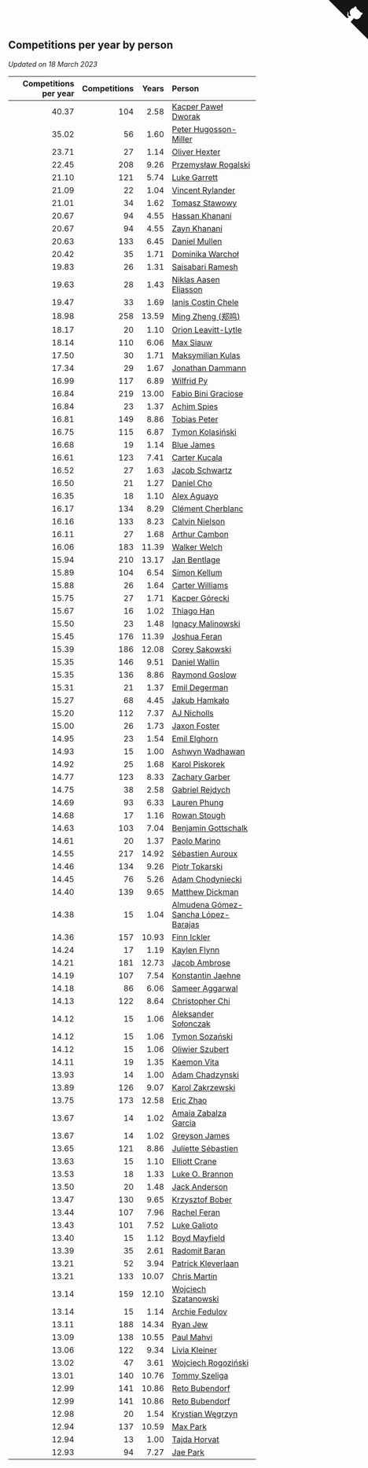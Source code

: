 ## Competitions per year by person

*Updated on 18 March 2023*

| Competitions per year | Competitions | Years | Person |
| ---: | ---: | ---: | :--- |
| 40.37 | 104 | 2.58 | [Kacper Paweł Dworak](https://www.worldcubeassociation.org/persons/2020DWOR01) |
| 35.02 | 56 | 1.60 | [Peter Hugosson-Miller](https://www.worldcubeassociation.org/persons/2021HUGO01) |
| 23.71 | 27 | 1.14 | [Oliver Hexter](https://www.worldcubeassociation.org/persons/2022HEXT01) |
| 22.45 | 208 | 9.26 | [Przemysław Rogalski](https://www.worldcubeassociation.org/persons/2013ROGA02) |
| 21.10 | 121 | 5.74 | [Luke Garrett](https://www.worldcubeassociation.org/persons/2017GARR05) |
| 21.09 | 22 | 1.04 | [Vincent Rylander](https://www.worldcubeassociation.org/persons/2022RYLA01) |
| 21.01 | 34 | 1.62 | [Tomasz Stawowy](https://www.worldcubeassociation.org/persons/2021STAW01) |
| 20.67 | 94 | 4.55 | [Hassan Khanani](https://www.worldcubeassociation.org/persons/2018KHAN26) |
| 20.67 | 94 | 4.55 | [Zayn Khanani](https://www.worldcubeassociation.org/persons/2018KHAN28) |
| 20.63 | 133 | 6.45 | [Daniel Mullen](https://www.worldcubeassociation.org/persons/2016MULL04) |
| 20.42 | 35 | 1.71 | [Dominika Warchoł](https://www.worldcubeassociation.org/persons/2021WARC01) |
| 19.83 | 26 | 1.31 | [Saisabari Ramesh](https://www.worldcubeassociation.org/persons/2021RAME01) |
| 19.63 | 28 | 1.43 | [Niklas Aasen Eliasson](https://www.worldcubeassociation.org/persons/2021ELIA01) |
| 19.47 | 33 | 1.69 | [Ianis Costin Chele](https://www.worldcubeassociation.org/persons/2021CHEL01) |
| 18.98 | 258 | 13.59 | [Ming Zheng (郑鸣)](https://www.worldcubeassociation.org/persons/2009ZHEN11) |
| 18.17 | 20 | 1.10 | [Orion Leavitt-Lytle](https://www.worldcubeassociation.org/persons/2022LEAV01) |
| 18.14 | 110 | 6.06 | [Max Siauw](https://www.worldcubeassociation.org/persons/2017SIAU02) |
| 17.50 | 30 | 1.71 | [Maksymilian Kulas](https://www.worldcubeassociation.org/persons/2021KULA02) |
| 17.34 | 29 | 1.67 | [Jonathan Dammann](https://www.worldcubeassociation.org/persons/2021DAMM01) |
| 16.99 | 117 | 6.89 | [Wilfrid Py](https://www.worldcubeassociation.org/persons/2016PYWI01) |
| 16.84 | 219 | 13.00 | [Fabio Bini Graciose](https://www.worldcubeassociation.org/persons/2010GRAC02) |
| 16.84 | 23 | 1.37 | [Achim Spies](https://www.worldcubeassociation.org/persons/2021SPIE01) |
| 16.81 | 149 | 8.86 | [Tobias Peter](https://www.worldcubeassociation.org/persons/2014PETE03) |
| 16.75 | 115 | 6.87 | [Tymon Kolasiński](https://www.worldcubeassociation.org/persons/2016KOLA02) |
| 16.68 | 19 | 1.14 | [Blue James](https://www.worldcubeassociation.org/persons/2022JAME01) |
| 16.61 | 123 | 7.41 | [Carter Kucala](https://www.worldcubeassociation.org/persons/2015KUCA01) |
| 16.52 | 27 | 1.63 | [Jacob Schwartz](https://www.worldcubeassociation.org/persons/2021SCHW01) |
| 16.50 | 21 | 1.27 | [Daniel Cho](https://www.worldcubeassociation.org/persons/2021CHOD01) |
| 16.35 | 18 | 1.10 | [Alex Aguayo](https://www.worldcubeassociation.org/persons/2022AGUA01) |
| 16.17 | 134 | 8.29 | [Clément Cherblanc](https://www.worldcubeassociation.org/persons/2014CHER05) |
| 16.16 | 133 | 8.23 | [Calvin Nielson](https://www.worldcubeassociation.org/persons/2014NIEL03) |
| 16.11 | 27 | 1.68 | [Arthur Cambon](https://www.worldcubeassociation.org/persons/2021CAMB01) |
| 16.06 | 183 | 11.39 | [Walker Welch](https://www.worldcubeassociation.org/persons/2011WELC01) |
| 15.94 | 210 | 13.17 | [Jan Bentlage](https://www.worldcubeassociation.org/persons/2010BENT01) |
| 15.89 | 104 | 6.54 | [Simon Kellum](https://www.worldcubeassociation.org/persons/2016KELL12) |
| 15.88 | 26 | 1.64 | [Carter Williams](https://www.worldcubeassociation.org/persons/2021WILL06) |
| 15.75 | 27 | 1.71 | [Kacper Górecki](https://www.worldcubeassociation.org/persons/2021GORE01) |
| 15.67 | 16 | 1.02 | [Thiago Han](https://www.worldcubeassociation.org/persons/2022HANT01) |
| 15.50 | 23 | 1.48 | [Ignacy Malinowski](https://www.worldcubeassociation.org/persons/2021MALI02) |
| 15.45 | 176 | 11.39 | [Joshua Feran](https://www.worldcubeassociation.org/persons/2011FERA01) |
| 15.39 | 186 | 12.08 | [Corey Sakowski](https://www.worldcubeassociation.org/persons/2011SAKO01) |
| 15.35 | 146 | 9.51 | [Daniel Wallin](https://www.worldcubeassociation.org/persons/2013WALL03) |
| 15.35 | 136 | 8.86 | [Raymond Goslow](https://www.worldcubeassociation.org/persons/2014GOSL01) |
| 15.31 | 21 | 1.37 | [Emil Degerman](https://www.worldcubeassociation.org/persons/2021DEGE01) |
| 15.27 | 68 | 4.45 | [Jakub Hamkało](https://www.worldcubeassociation.org/persons/2018HAMK01) |
| 15.20 | 112 | 7.37 | [AJ Nicholls](https://www.worldcubeassociation.org/persons/2015NICH04) |
| 15.00 | 26 | 1.73 | [Jaxon Foster](https://www.worldcubeassociation.org/persons/2021FOST01) |
| 14.95 | 23 | 1.54 | [Emil Elghorn](https://www.worldcubeassociation.org/persons/2021ELGH01) |
| 14.93 | 15 | 1.00 | [Ashwyn Wadhawan](https://www.worldcubeassociation.org/persons/2022WADH02) |
| 14.92 | 25 | 1.68 | [Karol Piskorek](https://www.worldcubeassociation.org/persons/2021PISK01) |
| 14.77 | 123 | 8.33 | [Zachary Garber](https://www.worldcubeassociation.org/persons/2014GARB01) |
| 14.75 | 38 | 2.58 | [Gabriel Rejdych](https://www.worldcubeassociation.org/persons/2020REJD01) |
| 14.69 | 93 | 6.33 | [Lauren Phung](https://www.worldcubeassociation.org/persons/2016PHUN02) |
| 14.68 | 17 | 1.16 | [Rowan Stough](https://www.worldcubeassociation.org/persons/2022STOU01) |
| 14.63 | 103 | 7.04 | [Benjamin Gottschalk](https://www.worldcubeassociation.org/persons/2016GOTT01) |
| 14.61 | 20 | 1.37 | [Paolo Marino](https://www.worldcubeassociation.org/persons/2021MARI04) |
| 14.55 | 217 | 14.92 | [Sébastien Auroux](https://www.worldcubeassociation.org/persons/2008AURO01) |
| 14.46 | 134 | 9.26 | [Piotr Tokarski](https://www.worldcubeassociation.org/persons/2013TOKA01) |
| 14.45 | 76 | 5.26 | [Adam Chodyniecki](https://www.worldcubeassociation.org/persons/2017CHOD02) |
| 14.40 | 139 | 9.65 | [Matthew Dickman](https://www.worldcubeassociation.org/persons/2013DICK01) |
| 14.38 | 15 | 1.04 | [Almudena Gómez-Sancha López-Barajas](https://www.worldcubeassociation.org/persons/2022GOME03) |
| 14.36 | 157 | 10.93 | [Finn Ickler](https://www.worldcubeassociation.org/persons/2012ICKL01) |
| 14.24 | 17 | 1.19 | [Kaylen Flynn](https://www.worldcubeassociation.org/persons/2022FLYN01) |
| 14.21 | 181 | 12.73 | [Jacob Ambrose](https://www.worldcubeassociation.org/persons/2010AMBR01) |
| 14.19 | 107 | 7.54 | [Konstantin Jaehne](https://www.worldcubeassociation.org/persons/2015JAEH01) |
| 14.18 | 86 | 6.06 | [Sameer Aggarwal](https://www.worldcubeassociation.org/persons/2017AGGA01) |
| 14.13 | 122 | 8.64 | [Christopher Chi](https://www.worldcubeassociation.org/persons/2014CHIC01) |
| 14.12 | 15 | 1.06 | [Aleksander Sołonczak](https://www.worldcubeassociation.org/persons/2022SOLO01) |
| 14.12 | 15 | 1.06 | [Tymon Sozański](https://www.worldcubeassociation.org/persons/2022SOZA01) |
| 14.12 | 15 | 1.06 | [Oliwier Szubert](https://www.worldcubeassociation.org/persons/2022SZUB01) |
| 14.11 | 19 | 1.35 | [Kaemon Vita](https://www.worldcubeassociation.org/persons/2021VITA01) |
| 13.93 | 14 | 1.00 | [Adam Chadzynski](https://www.worldcubeassociation.org/persons/2022CHAD02) |
| 13.89 | 126 | 9.07 | [Karol Zakrzewski](https://www.worldcubeassociation.org/persons/2014ZAKR01) |
| 13.75 | 173 | 12.58 | [Eric Zhao](https://www.worldcubeassociation.org/persons/2010ZHAO19) |
| 13.67 | 14 | 1.02 | [Amaia Zabalza Garcia](https://www.worldcubeassociation.org/persons/2022GARC03) |
| 13.67 | 14 | 1.02 | [Greyson James](https://www.worldcubeassociation.org/persons/2022JAME02) |
| 13.65 | 121 | 8.86 | [Juliette Sébastien](https://www.worldcubeassociation.org/persons/2014SEBA01) |
| 13.63 | 15 | 1.10 | [Elliott Crane](https://www.worldcubeassociation.org/persons/2022CRAN01) |
| 13.53 | 18 | 1.33 | [Luke O. Brannon](https://www.worldcubeassociation.org/persons/2021BRAN02) |
| 13.50 | 20 | 1.48 | [Jack Anderson](https://www.worldcubeassociation.org/persons/2021ANDE05) |
| 13.47 | 130 | 9.65 | [Krzysztof Bober](https://www.worldcubeassociation.org/persons/2013BOBE01) |
| 13.44 | 107 | 7.96 | [Rachel Feran](https://www.worldcubeassociation.org/persons/2015FERA01) |
| 13.43 | 101 | 7.52 | [Luke Galioto](https://www.worldcubeassociation.org/persons/2015GALI02) |
| 13.40 | 15 | 1.12 | [Boyd Mayfield](https://www.worldcubeassociation.org/persons/2022MAYF01) |
| 13.39 | 35 | 2.61 | [Radomił Baran](https://www.worldcubeassociation.org/persons/2020BARA02) |
| 13.21 | 52 | 3.94 | [Patrick Kleverlaan](https://www.worldcubeassociation.org/persons/2019KLEV01) |
| 13.21 | 133 | 10.07 | [Chris Martin](https://www.worldcubeassociation.org/persons/2013MART03) |
| 13.14 | 159 | 12.10 | [Wojciech Szatanowski](https://www.worldcubeassociation.org/persons/2011SZAT01) |
| 13.14 | 15 | 1.14 | [Archie Fedulov](https://www.worldcubeassociation.org/persons/2022FEDU01) |
| 13.11 | 188 | 14.34 | [Ryan Jew](https://www.worldcubeassociation.org/persons/2008JEWR01) |
| 13.09 | 138 | 10.55 | [Paul Mahvi](https://www.worldcubeassociation.org/persons/2012MAHV01) |
| 13.06 | 122 | 9.34 | [Livia Kleiner](https://www.worldcubeassociation.org/persons/2013KLEI03) |
| 13.02 | 47 | 3.61 | [Wojciech Rogoziński](https://www.worldcubeassociation.org/persons/2019ROGO04) |
| 13.01 | 140 | 10.76 | [Tommy Szeliga](https://www.worldcubeassociation.org/persons/2012SZEL01) |
| 12.99 | 141 | 10.86 | [Reto Bubendorf](https://www.worldcubeassociation.org/persons/2012BUBE01) |
| 12.99 | 141 | 10.86 | [Reto Bubendorf](https://www.worldcubeassociation.org/persons/2012BUBE01) |
| 12.98 | 20 | 1.54 | [Krystian Węgrzyn](https://www.worldcubeassociation.org/persons/2021WEGR01) |
| 12.94 | 137 | 10.59 | [Max Park](https://www.worldcubeassociation.org/persons/2012PARK03) |
| 12.94 | 13 | 1.00 | [Tajda Horvat](https://www.worldcubeassociation.org/persons/2022HORV01) |
| 12.93 | 94 | 7.27 | [Jae Park](https://www.worldcubeassociation.org/persons/2015PARK24) |


<a href="https://github.com/JustinTimeCuber/wca_statistics" class="github-corner" aria-label="View source on Github"><svg width="80" height="80" viewBox="0 0 250 250" style="fill:#151513; color:#fff; position: absolute; top: 0; border: 0; right: 0;" aria-hidden="true"><path d="M0,0 L115,115 L130,115 L142,142 L250,250 L250,0 Z"></path><path d="M128.3,109.0 C113.8,99.7 119.0,89.6 119.0,89.6 C122.0,82.7 120.5,78.6 120.5,78.6 C119.2,72.0 123.4,76.3 123.4,76.3 C127.3,80.9 125.5,87.3 125.5,87.3 C122.9,97.6 130.6,101.9 134.4,103.2" fill="currentColor" style="transform-origin: 130px 106px;" class="octo-arm"></path><path d="M115.0,115.0 C114.9,115.1 118.7,116.5 119.8,115.4 L133.7,101.6 C136.9,99.2 139.9,98.4 142.2,98.6 C133.8,88.0 127.5,74.4 143.8,58.0 C148.5,53.4 154.0,51.2 159.7,51.0 C160.3,49.4 163.2,43.6 171.4,40.1 C171.4,40.1 176.1,42.5 178.8,56.2 C183.1,58.6 187.2,61.8 190.9,65.4 C194.5,69.0 197.7,73.2 200.1,77.6 C213.8,80.2 216.3,84.9 216.3,84.9 C212.7,93.1 206.9,96.0 205.4,96.6 C205.1,102.4 203.0,107.8 198.3,112.5 C181.9,128.9 168.3,122.5 157.7,114.1 C157.9,116.9 156.7,120.9 152.7,124.9 L141.0,136.5 C139.8,137.7 141.6,141.9 141.8,141.8 Z" fill="currentColor" class="octo-body"></path></svg></a><style>.github-corner:hover .octo-arm{animation:octocat-wave 560ms ease-in-out}@keyframes octocat-wave{0%,100%{transform:rotate(0)}20%,60%{transform:rotate(-25deg)}40%,80%{transform:rotate(10deg)}}@media (max-width:500px){.github-corner:hover .octo-arm{animation:none}.github-corner .octo-arm{animation:octocat-wave 560ms ease-in-out}}</style>
